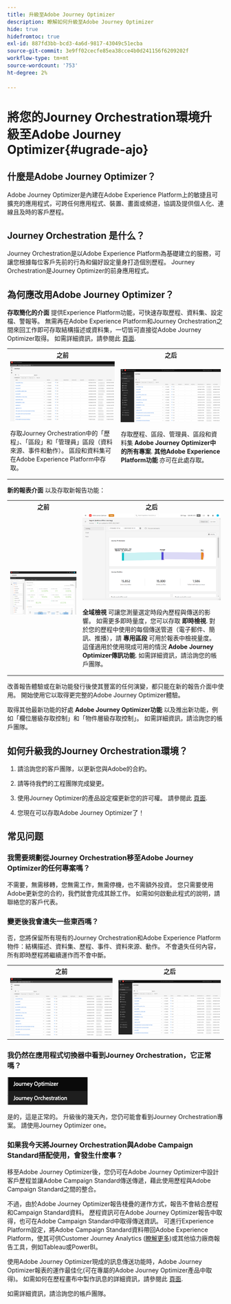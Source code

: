 ```yaml
---
title: 升級至Adobe Journey Optimizer
description: 瞭解如何升級至Adobe Journey Optimizer
hide: true
hidefromtoc: true
exl-id: 887fd3bb-bcd3-4a6d-9817-43049c51ecba
source-git-commit: 3e9ff02cecfe85ea38cce4b0d241156f6209202f
workflow-type: tm+mt
source-wordcount: '753'
ht-degree: 2%

---
```


# 將您的Journey Orchestration環境升級至Adobe Journey Optimizer{#ugrade-ajo}

## 什麼是Adobe Journey Optimizer？

Adobe Journey Optimizer是內建在Adobe Experience Platform上的敏捷且可擴充的應用程式，可跨任何應用程式、裝置、畫面或頻道，協調及提供個人化、連線且及時的客戶歷程&#x200B;。

## Journey Orchestration 是什么？

Journey Orchestration是以Adobe Experience Platform為基礎建立的服務，可讓您根據每位客戶先前的行為和偏好設定量身打造個別歷程。 Journey Orchestration是Journey Optimizer的前身應用程式。

## 為何應改用Adobe Journey Optimizer？

**存取簡化的介面** 提供Experience Platform功能，可快速存取歷程、資料集、設定檔、警報等。 無需再在Adobe Experience Platform和Journey Orchestration之間來回工作即可存取結構描述或資料集，一切皆可直接從Adobe Journey Optimizer取得。 如需詳細資訊，請參閱此 [頁面](https://experienceleague.adobe.com/docs/journey-optimizer/using/get-started/user-interface.html).

<table>
<tr>
<th>之前</th>
<th>之后</th>
</tr>
<tr>
<td><img src="../assets/migration-ajo-1.png"><p>存取Journey Orchestration中的「歷程」、「區段」和「管理員」區段（資料來源、事件和動作）。 區段和資料集可在Adobe Experience Platform中存取。 </p></td>
<td><img src="../assets/migration-ajo-2.png"><p>存取歷程、區段、管理員、區段和資料集 <strong>Adobe Journey Optimizer中的所有專案</strong>. <strong>其他Adobe Experience Platform功能</strong> 亦可在此處存取。</p></td>
</tr>
</table>

**新的報表介面** 以及存取新報告功能：

<table>
<tr>
<th>之前</th>
<th>之后</th>
</tr>
<tr>
<td><img src="../assets/migration-ajo-5.png"></td>
<td><img src="../assets/migration-ajo-6.png"><p><strong>全域檢視</strong> 可讓您測量選定時段內歷程與傳送的影響。 如需更多即時量度，您可以存取 <strong>即時檢視</strong>. 對於您的歷程中使用的每個傳送管道（電子郵件、簡訊、推播），請 <strong>專用區段</strong> 可用於報表中檢視量度。 這僅適用於使用現成可用的情況 <strong>Adobe Journey Optimizer傳訊功能</strong>. 如需詳細資訊，請洽詢您的帳戶團隊。</p></td>
</tr>
</table>

改善報告體驗或在新功能發行後使其豐富的任何演變，都只能在新的報告介面中使用。 開始使用它以取得更完整的Adobe Journey Optimizer體驗。

取得其他最新功能的好處 **Adobe Journey Optimizer功能** 以及推出新功能，例如「欄位層級存取控制」和「物件層級存取控制」。 如需詳細資訊，請洽詢您的帳戶團隊。

## 如何升級我的Journey Orchestration環境？

1. 請洽詢您的客戶團隊，以更新您與Adobe的合約。

1. 請等待我們的工程團隊完成變更。

1. 使用Journey Optimizer的產品設定檔更新您的許可權。 請參閱此 [頁面](https://experienceleague.adobe.com/docs/journey-optimizer/using/administration/ootb-product-profiles.html?lang=zh-Hans).

1. 您現在可以存取Adobe Journey Optimizer了！

## 常见问题

### 我需要規劃從Journey Orchestration移至Adobe Journey Optimizer的任何專案嗎？

不需要，無需移轉，您無需工作，無需停機，也不需額外投資。 您只需要使用Adobe更新您的合約，我們就會完成其餘工作。 如需如何啟動此程式的說明，請聯絡您的客戶代表。

### 變更後我會遺失一些東西嗎？

否，您將保留所有現有的Journey Orchestration和Adobe Experience Platform物件：結構描述、資料集、歷程、事件、資料來源、動作。 不會遺失任何內容，所有即時歷程將繼續運作而不會中斷。

<table>
<tr>
<th>之前</th>
<th>之后</th>
</tr>
<tr>
<td><img src="../assets/migration-ajo-7.png"></td>
<td><img src="../assets/migration-ajo-8.png"></td>
</tr>
</table>

### 我仍然在應用程式切換器中看到Journey Orchestration，它正常嗎？

![](../assets/migration-ajo-9.png)

是的，這是正常的。 升級後的幾天內，您仍可能會看到Journey Orchestration專案。 請使用Journey Optimizer one。

### 如果我今天將Journey Orchestration與Adobe Campaign Standard搭配使用，會發生什麼事？

移至Adobe Journey Optimizer後，您仍可在Adobe Journey Optimizer中設計客戶歷程並讓Adobe Campaign Standard傳送傳遞，藉此使用歷程與Adobe Campaign Standard之間的整合。

不過，由於Adobe Journey Optimizer報告棧疊的運作方式，報告不會結合歷程和Campaign Standard資料。 歷程資訊可在Adobe Journey Optimizer報告中取得，也可在Adobe Campaign Standard中取得傳送資訊。 可進行Experience Platform設定，將Adobe Campaign Standard資料帶回Adobe Experience Platform，使其可供Customer Journey Analytics ([瞭解更多](https://business.adobe.com/products/experience-platform/customer-journey-analytics.html))或其他協力廠商報告工具，例如Tableau或PowerBI。

使用Adobe Journey Optimizer現成的訊息傳送功能時，Adobe Journey Optimizer報表的運作最佳化(可在專屬的Adobe Journey Optimizer產品中取得)。 如需如何在歷程畫布中製作訊息的詳細資訊，請參閱此 [頁面](https://experienceleague.adobe.com/docs/journey-optimizer/using/messages/messages-in-journeys.html).

如需詳細資訊，請洽詢您的帳戶團隊。
